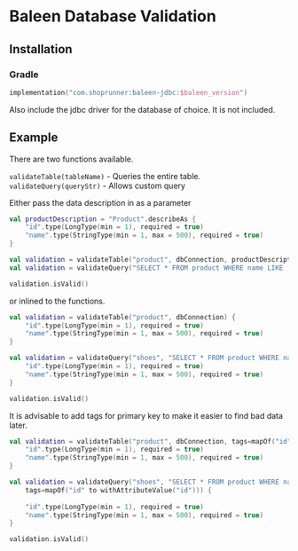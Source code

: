 # Baleen Database Validation

## Installation

### Gradle
```kotlin
implementation("com.shoprunner:baleen-jdbc:$baleen_version")
```

Also include the jdbc driver for the database of choice. It is not included.

## Example

There are two functions available.

`validateTable(tableName)` - Queries the entire table.
`validateQuery(queryStr)` - Allows custom query

Either pass the data description in as a parameter
```kotlin
val productDescription = "Product".describeAs {
    "id".type(LongType(min = 1), required = true)
    "name".type(StringType(min = 1, max = 500), required = true)
}

val validation = validateTable("product", dbConnection, productDescription)
val validation = validateQuery("SELECT * FROM product WHERE name LIKE 'Shoes%", dbConnection, productDescription)

validation.isValid()
```

or inlined to the functions.

```kotlin
val validation = validateTable("product", dbConnection) {
    "id".type(LongType(min = 1), required = true)
    "name".type(StringType(min = 1, max = 500), required = true)
}

val validation = validateQuery("shoes", "SELECT * FROM product WHERE name LIKE 'Shoes%", dbConnection) {
    "id".type(LongType(min = 1), required = true)
    "name".type(StringType(min = 1, max = 500), required = true)
}

validation.isValid()
```

It is advisable to add tags for primary key to make it easier to find bad data later.

```kotlin
val validation = validateTable("product", dbConnection, tags=mapOf("id" to withAttributeValue("id"))) {
    "id".type(LongType(min = 1), required = true)
    "name".type(StringType(min = 1, max = 500), required = true)
}

val validation = validateQuery("shoes", "SELECT * FROM product WHERE name LIKE 'Shoes%", dbConnection,
    tags=mapOf("id" to withAttributeValue("id"))) {
    
    "id".type(LongType(min = 1), required = true)
    "name".type(StringType(min = 1, max = 500), required = true)
}

validation.isValid()
```
